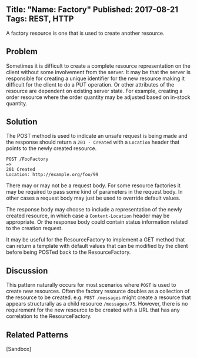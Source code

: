 Title: "Name: Factory"
Published: 2017-08-21
Tags: REST, HTTP
---
A factory resource is one that is used to create another resource. 
 
## Problem
Sometimes it is difficult to create a complete resource representation on the client without some involvement from the server. It may be that the server is responsible for creating a unique identifier for the new resource making it difficult for the client to do a PUT operation. Or other attributes of the resource are dependent on existing server state.  For example, creating a order resource where the order quantity may be adjusted based on in-stock quantity.

## Solution
The POST method is used to indicate an unsafe request is being made and the response should return a `201 - Created` with a `Location` header that points to the newly created resource. 

```
POST /FooFactory
=>
201 Created 
Location: http://example.org/foo/99 
```

There may or may not be a request body. For some resource factories it may be required to pass some kind of parameters in the request body.  In other cases a request body may just be used to override default values.

The response body may choose to include a representation of the newly created resource, in which case a `Content-Location` header may be appropriate.  Or the response body could contain status information related to the creation request.

It may be useful for the ResourceFactory to implement a GET method that can return a template with default values that can be modified by the client before being POSTed back to the ResourceFactory.

## Discussion
This pattern naturally occurs for most scenarios where `POST` is used to create new resources. Often the factory resource doubles as a collection of the resource to be created. e.g. `POST /messages` might create a resource that appears structurally as a child resource `/messages/75`.  However, there is no requirement for the new resource to be created with a URL that has any correlation to the ResourceFactory.

## Related Patterns
[Sandbox]